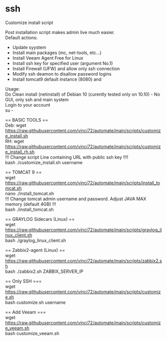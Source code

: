 # ssh
Customize install script  
  
Post installation script makes admin live much easier.  
Default actions:  
- Update syystem  
- Install main packages (mc, net-tools, etc...)  
- Install Veeam Agent Free for Linux  
- Install ssh key for specified user (argument No.1)  
- Install Firewall (UFW) and allow only ssh connection  
- Modify ssh deamon to disallow password logins  
- Install tomcat9 default instance (8080) and  

Usage:  
Do Clean install (netinstall) of Debian 10 (curently tested only on 10.10) - No GUI, only ssh and main system  
Login to your account  
su -  

== BASIC TOOLS ==  
Deb:    wget https://raw.githubusercontent.com/vinci72/automate/main/scripts/customize_install.sh  
RH:     wget https://raw.githubusercontent.com/vinci72/automate/main/scripts/customize_install_rh.sh  
!!! Change script Line containing URL with public ssh key !!!!  
bash ./customize_install.sh username  

== TOMCAT 9 ==  
wget https://raw.githubusercontent.com/vinci72/automate/main/scripts/install_tomcat.sh  
nano ./install_tomcat.sh  
!!! Change tomcat admin username and password. Adjust JAVA MAX memory (default 4GB) !!!  
bash ./install_tomcat.sh  

== GRAYLOG Sidecars (Linux) ==  
wget https://raw.githubusercontent.com/vinci72/automate/main/scripts/graylog_linux_client.sh  
bash ./graylog_linux_client.sh  
  
== Zabbix2-agent (Linux) ==  
wget https://raw.githubusercontent.com/vinci72/automate/main/scripts/zabbix2.sh  
bash ./zabbix2.sh  ZABBIX_SERVER_IP  

== Only SSH ===  
wget https://raw.githubusercontent.com/vinci72/automate/main/scripts/customize.sh  
bash customize.sh username  

== Add Veeam ===  
wget https://raw.githubusercontent.com/vinci72/automate/main/scripts/customize_veeam.sh  
bash customize_veeam.sh  